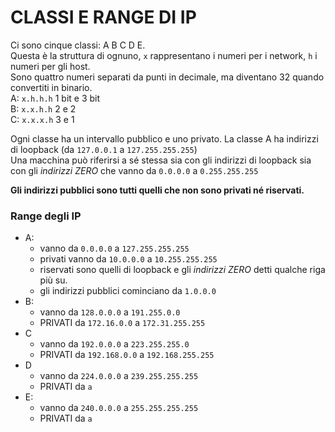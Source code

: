 # CLASSI E RANGE DI IP
Ci sono cinque classi: A B C D E.  
Questa è la struttura di ognuno, `x` rappresentano i numeri per i network, `h` i numeri per gli host.  
Sono quattro numeri separati da punti in decimale, ma diventano 32 quando convertiti in binario.  
A: `x.h.h.h` 1 bit e 3 bit  
B: `x.x.h.h` 2 e 2  
C: `x.x.x.h` 3 e 1  


Ogni classe ha un intervallo pubblico e uno privato. La classe A ha indirizzi di loopback (da `127.0.0.1` a `127.255.255.255`)  
Una macchina può riferirsi a sé stessa sia con gli indirizzi di loopback sia con gli _indirizzi ZERO_ che vanno da `0.0.0.0` a `0.255.255.255`

**Gli indirizzi pubblici sono tutti quelli che non sono privati né riservati.**

### Range degli IP
- A:
  - vanno da `0.0.0.0` a `127.255.255.255`
  - privati vanno da `10.0.0.0` a `10.255.255.255`
  - riservati sono quelli di loopback e gli _indirizzi ZERO_ detti qualche riga più su. 
  - gli indirizzi pubblici cominciano da `1.0.0.0`
- B:  
  - vanno da `128.0.0.0` a `191.255.0.0`  
  - PRIVATI da `172.16.0.0` a `172.31.255.255`   
- C  
  - vanno da `192.0.0.0` a `223.255.255.0`  
  - PRIVATI da `192.168.0.0` a `192.168.255.255`   
- D  
  - vanno da `224.0.0.0` a `239.255.255.255`  
  - PRIVATI da `` a ``  
- E:  
  - vanno da `240.0.0.0` a `255.255.255.255`  
  - PRIVATI da `` a ``  
